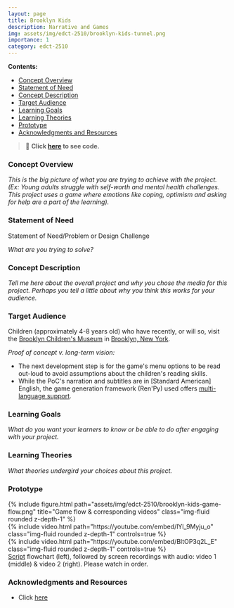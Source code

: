 ```yaml
---
layout: page
title: Brooklyn Kids
description: Narrative and Games
img: assets/img/edct-2510/brooklyn-kids-tunnel.png
importance: 1
category: edct-2510
---
```


**Contents:**

<!-- MarkdownTOC -->

- [Concept Overview](#concept-overview)
- [Statement of Need](#statement-of-need)
- [Concept Description](#concept-description)
- [Target Audience](#target-audience)
- [Learning Goals](#learning-goals)
- [Learning Theories](#learning-theories)
- [Prototype](#prototype)
- [Acknowledgments and Resources](#acknowledgments-and-resources)

<!-- /MarkdownTOC -->

> 📎 **Click [here](https://github.com/rstein66/brooklyn-kids) to see code.**


### Concept Overview

<!-- "Brooklyn Kids" allows children to choose their own adventures when to explore the  -->

_This is the big picture of what you are trying to achieve with the project. 
(Ex: Young adults struggle with self-worth and mental health challenges. 
This project uses a game where emotions like coping, optimism and asking for help are a part of the learning)._



### Statement of Need

Statement of Need/Problem or Design Challenge

_What are you trying to solve?_



### Concept Description

_Tell me here about the overall project and why you chose the media for this project. 
Perhaps you tell a little about why you think this works for your audience._



### Target Audience

Children (approximately 4-8 years old) who have recently, or will so, 
visit the [Brooklyn Children's Museum](https://www.brooklynkids.org/) in [Brooklyn, New York](https://maps.app.goo.gl/rYMesQ8Xb2M3hkEx8). 
  

_Proof of concept v. long-term vision:_

- The next development step is for the game's menu options to be read out-loud to 
avoid assumptions about the children's reading skills. 
- While the PoC's narration and subtitles are in \[Standard American\] English, 
the game generation framework (Ren'Py) used offers [multi-language support](https://www.renpy.org/doc/html/translation.html).



### Learning Goals

_What do you want your learners to know or be able to do after engaging with your project._



### Learning Theories

_What theories undergird your choices about this project._



### Prototype

<div class="row mt-3">
    <div class="col-sm mt-3 mt-md-0">
        {% include figure.html path="assets/img/edct-2510/brooklyn-kids-game-flow.png" title="Game flow & corresponding videos" class="img-fluid rounded z-depth-1" %}
    </div>
    <div class="col-sm mt-3 mt-md-0">
        {% include video.html path="https://youtube.com/embed/lYl_9Myju_o" class="img-fluid rounded z-depth-1" controls=true %}
    </div>
    <div class="col-sm mt-3 mt-md-0">
        {% include video.html path="https://youtube.com/embed/BltOP3q2L_E" class="img-fluid rounded z-depth-1" controls=true %}
    </div>
</div>
<div class="caption">
    <a href="https://github.com/rstein66/brooklyn-kids/blob/main/game/script.rpy" target="_blank">Script</a> flowchart (left), followed by screen recordings with audio: video 1 (middle) & video 2 (right). Please watch in order.
</div>

### Acknowledgments and Resources

*  Click [here](https://github.com/rstein66/brooklyn-kids#attribution)